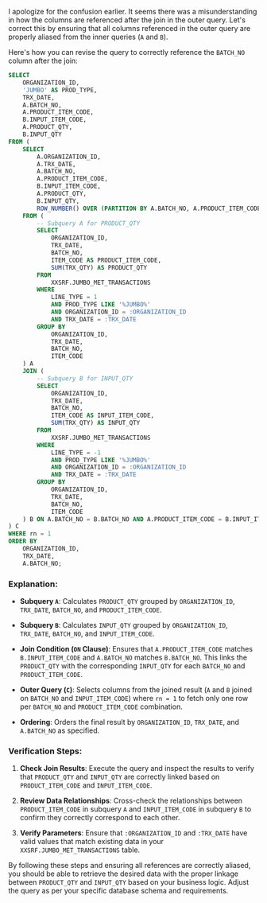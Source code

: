 I apologize for the confusion earlier. It seems there was a misunderstanding in how the columns are referenced after the join in the outer query. Let's correct this by ensuring that all columns referenced in the outer query are properly aliased from the inner queries (`A` and `B`). 

Here's how you can revise the query to correctly reference the `BATCH_NO` column after the join:

```sql
SELECT
    ORGANIZATION_ID,
    'JUMBO' AS PROD_TYPE,
    TRX_DATE,
    A.BATCH_NO,
    A.PRODUCT_ITEM_CODE,
    B.INPUT_ITEM_CODE,
    A.PRODUCT_QTY,
    B.INPUT_QTY
FROM (
    SELECT
        A.ORGANIZATION_ID,
        A.TRX_DATE,
        A.BATCH_NO,
        A.PRODUCT_ITEM_CODE,
        B.INPUT_ITEM_CODE,
        A.PRODUCT_QTY,
        B.INPUT_QTY,
        ROW_NUMBER() OVER (PARTITION BY A.BATCH_NO, A.PRODUCT_ITEM_CODE ORDER BY A.TRX_DATE) AS rn
    FROM (
        -- Subquery A for PRODUCT_QTY
        SELECT
            ORGANIZATION_ID,
            TRX_DATE,
            BATCH_NO,
            ITEM_CODE AS PRODUCT_ITEM_CODE,
            SUM(TRX_QTY) AS PRODUCT_QTY
        FROM
            XXSRF.JUMBO_MET_TRANSACTIONS
        WHERE
            LINE_TYPE = 1
            AND PROD_TYPE LIKE '%JUMBO%'
            AND ORGANIZATION_ID = :ORGANIZATION_ID
            AND TRX_DATE = :TRX_DATE
        GROUP BY
            ORGANIZATION_ID,
            TRX_DATE,
            BATCH_NO,
            ITEM_CODE
    ) A
    JOIN (
        -- Subquery B for INPUT_QTY
        SELECT
            ORGANIZATION_ID,
            TRX_DATE,
            BATCH_NO,
            ITEM_CODE AS INPUT_ITEM_CODE,
            SUM(TRX_QTY) AS INPUT_QTY
        FROM
            XXSRF.JUMBO_MET_TRANSACTIONS
        WHERE
            LINE_TYPE = -1
            AND PROD_TYPE LIKE '%JUMBO%'
            AND ORGANIZATION_ID = :ORGANIZATION_ID
            AND TRX_DATE = :TRX_DATE
        GROUP BY
            ORGANIZATION_ID,
            TRX_DATE,
            BATCH_NO,
            ITEM_CODE
    ) B ON A.BATCH_NO = B.BATCH_NO AND A.PRODUCT_ITEM_CODE = B.INPUT_ITEM_CODE  -- Join condition
) C
WHERE rn = 1
ORDER BY
    ORGANIZATION_ID,
    TRX_DATE,
    A.BATCH_NO;
```

### Explanation:

- **Subquery `A`**: Calculates `PRODUCT_QTY` grouped by `ORGANIZATION_ID`, `TRX_DATE`, `BATCH_NO`, and `PRODUCT_ITEM_CODE`.

- **Subquery `B`**: Calculates `INPUT_QTY` grouped by `ORGANIZATION_ID`, `TRX_DATE`, `BATCH_NO`, and `INPUT_ITEM_CODE`.

- **Join Condition (`ON` Clause)**: Ensures that `A.PRODUCT_ITEM_CODE` matches `B.INPUT_ITEM_CODE` and `A.BATCH_NO` matches `B.BATCH_NO`. This links the `PRODUCT_QTY` with the corresponding `INPUT_QTY` for each `BATCH_NO` and `PRODUCT_ITEM_CODE`.

- **Outer Query (`C`)**: Selects columns from the joined result (`A` and `B` joined on `BATCH_NO` and `INPUT_ITEM_CODE`) where `rn = 1` to fetch only one row per `BATCH_NO` and `PRODUCT_ITEM_CODE` combination.

- **Ordering**: Orders the final result by `ORGANIZATION_ID`, `TRX_DATE`, and `A.BATCH_NO` as specified.

### Verification Steps:

1. **Check Join Results**: Execute the query and inspect the results to verify that `PRODUCT_QTY` and `INPUT_QTY` are correctly linked based on `PRODUCT_ITEM_CODE` and `INPUT_ITEM_CODE`.

2. **Review Data Relationships**: Cross-check the relationships between `PRODUCT_ITEM_CODE` in subquery `A` and `INPUT_ITEM_CODE` in subquery `B` to confirm they correctly correspond to each other.

3. **Verify Parameters**: Ensure that `:ORGANIZATION_ID` and `:TRX_DATE` have valid values that match existing data in your `XXSRF.JUMBO_MET_TRANSACTIONS` table.

By following these steps and ensuring all references are correctly aliased, you should be able to retrieve the desired data with the proper linkage between `PRODUCT_QTY` and `INPUT_QTY` based on your business logic. Adjust the query as per your specific database schema and requirements.